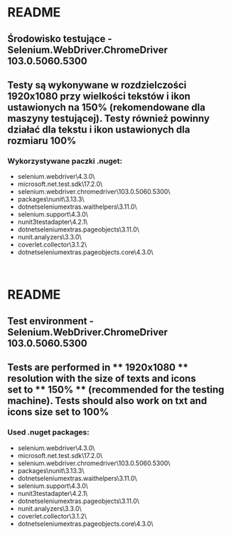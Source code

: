 # README <br/>
## Środowisko testujące - Selenium.WebDriver.ChromeDriver 103.0.5060.5300 <br/>
## Testy są wykonywane w rozdzielczości **1920x1080** przy wielkości tekstów i ikon <br/> ustawionych na **150%** (rekomendowane dla maszyny testującej). Testy również powinny działać dla tekstu i ikon ustawionych dla rozmiaru 100% <br/>
### Wykorzystywane paczki .nuget: <br/>
- selenium.webdriver\4.3.0\ <br/>
- microsoft.net.test.sdk\17.2.0\ <br/>
- selenium.webdriver.chromedriver\103.0.5060.5300\ <br/>
- packages\nunit\3.13.3\ <br/>
- dotnetseleniumextras.waithelpers\3.11.0\ <br/>
- selenium.support\4.3.0\ <br/>
- nunit3testadapter\4.2.1\ <br/>
- dotnetseleniumextras.pageobjects\3.11.0\ <br/>
- nunit.analyzers\3.3.0\ <br/> 
- coverlet.collector\3.1.2\ <br/>
- dotnetseleniumextras.pageobjects.core\4.3.0\ <br/>
<br/>

# README
## Test environment - Selenium.WebDriver.ChromeDriver 103.0.5060.5300 <br/>
## Tests are performed in ** 1920x1080 ** resolution with the size of texts and icons <br/> set to ** 150% ** (recommended for the testing machine). Tests should also work on txt and icons size set to 100% <br/>
### Used .nuget packages: <br/>
- selenium.webdriver\4.3.0\ <br/>
- microsoft.net.test.sdk\17.2.0\ <br/>
- selenium.webdriver.chromedriver\103.0.5060.5300\ <br/>
- packages\nunit\3.13.3\ <br/>
- dotnetseleniumextras.waithelpers\3.11.0\ <br/>
- selenium.support\4.3.0\ <br/>
- nunit3testadapter\4.2.1\ <br/>
- dotnetseleniumextras.pageobjects\3.11.0\ <br/>
- nunit.analyzers\3.3.0\ <br/> 
- coverlet.collector\3.1.2\ <br/>
- dotnetseleniumextras.pageobjects.core\4.3.0\ <br/>

